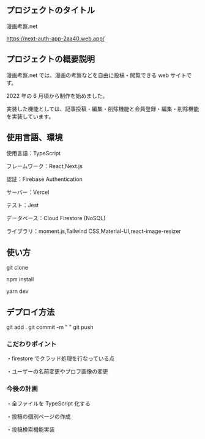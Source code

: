 ## プロジェクトのタイトル

漫画考察.net

https://next-auth-app-2aa40.web.app/

## プロジェクトの概要説明

漫画考察.net では、漫画の考察などを自由に投稿・閲覧できる web サイトです。

2022 年の 6 月頃から制作を始めました。

実装した機能としては、記事投稿・編集・削除機能と会員登録・編集・削除機能を実装しています。

## 使用言語、環境

使用言語：TypeScript

フレームワーク：React,Next.js

認証：Firebase Authentication

サーバー：Vercel

テスト：Jest

データベース：Cloud Firestore (NoSQL)

ライブラリ：moment.js,Tailwind CSS,Material-UI,react-image-resizer

## 使い方

git clone

npm install

yarn dev

## デプロイ方法

git add .
git commit -m " "
git push

### こだわりポイント

・firestore でクラッド処理を行なっている点

・ユーザーの名前変更やプロフ画像の変更

### 今後の計画

・全ファイルを TypeScript 化する

・投稿の個別ページの作成

・投稿検索機能実装

